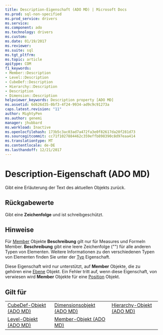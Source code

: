```yaml
---
title: Description-Eigenschaft (ADO MD) | Microsoft Docs
ms.prod: sql-non-specified
ms.prod_service: drivers
ms.service: 
ms.component: ado
ms.technology: drivers
ms.custom: 
ms.date: 01/19/2017
ms.reviewer: 
ms.suite: sql
ms.tgt_pltfrm: 
ms.topic: article
apitype: COM
f1_keywords:
- Member::Description
- Level::Description
- CubeDef::Description
- Hierarchy::Description
- Description
- Dimension::Description
helpviewer_keywords: Description property [ADO MD]
ms.assetid: 6d626d35-0bf3-4f24-9934-ad9c9c91273a
caps.latest.revision: "11"
author: MightyPen
ms.author: genemi
manager: jhubbard
ms.workload: Inactive
ms.openlocfilehash: 173b5c3ac03ad7a472fa3e0f82617da20f281d73
ms.sourcegitcommit: cc71f1027884462c359effb898390c8d97eaa414
ms.translationtype: MT
ms.contentlocale: de-DE
ms.lasthandoff: 12/21/2017
---
```

# <a name="description-property-ado-md"></a>Description-Eigenschaft (ADO MD)
Gibt eine Erläuterung der Text des aktuellen Objekts zurück.  
  
## <a name="return-values"></a>Rückgabewerte  
 Gibt eine **Zeichenfolge** und ist schreibgeschützt.  
  
## <a name="remarks"></a>Hinweise  
 Für [Member](../../../ado/reference/ado-md-api/member-object-ado-md.md) Objekte **Beschreibung** gilt nur für Measures und Formeln Member. **Beschreibung** gibt eine leere Zeichenfolge ("") für alle anderen Typen von Elementen. Weitere Informationen zu den verschiedenen Typen von Elementen finden Sie unter der [Typ](../../../ado/reference/ado-md-api/type-property-ado-md.md) Eigenschaft.  
  
 Diese Eigenschaft wird nur unterstützt, auf **Member** Objekte, die zu gehören eine [Ebene](../../../ado/reference/ado-md-api/level-object-ado-md.md) Objekt. Ein Fehler tritt auf, wenn diese Eigenschaft, von verwiesen wird **Member** Objekte für eine [Position](../../../ado/reference/ado-md-api/position-object-ado-md.md) Objekt.  
  
## <a name="applies-to"></a>Gilt für  
  
||||  
|-|-|-|  
|[CubeDef-Objekt (ADO MD)](../../../ado/reference/ado-md-api/cubedef-object-ado-md.md)|[Dimensionsobjekt (ADO MD)](../../../ado/reference/ado-md-api/dimension-object-ado-md.md)|[Hierarchy-Objekt (ADO MD)](../../../ado/reference/ado-md-api/hierarchy-object-ado-md.md)|  
|[Level-Objekt (ADO MD)](../../../ado/reference/ado-md-api/level-object-ado-md.md)|[Member-Objekt (ADO MD)](../../../ado/reference/ado-md-api/member-object-ado-md.md)||
